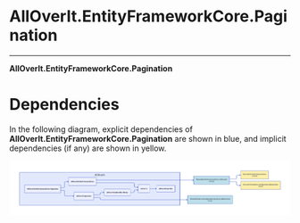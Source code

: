 # AllOverIt.EntityFrameworkCore.Pagination
---
**AllOverIt.EntityFrameworkCore.Pagination**

# Dependencies
In the following diagram, explicit dependencies of **AllOverIt.EntityFrameworkCore.Pagination** are shown in blue, and implicit dependencies (if any) are shown in yellow.

<img src="../../images/dependencies/alloverit-entityframeworkcore-pagination.png" width="800"/>